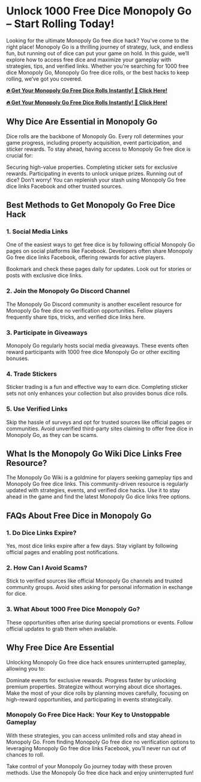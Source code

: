 # Unlock 1000 Free Dice Monopoly Go – Start Rolling Today!
Looking for the ultimate Monopoly Go free dice hack? You've come to the right place! Monopoly Go is a thrilling journey of strategy, luck, and endless fun, but running out of dice can put your game on hold. In this guide, we’ll explore how to access free dice and maximize your gameplay with strategies, tips, and verified links. Whether you're searching for 1000 free dice Monopoly Go, Monopoly Go free dice rolls, or the best hacks to keep rolling, we’ve got you covered.

**[🔥 Get Your Monopoly Go Free Dice Rolls Instantly! 🎲 Click Here!](https://givxo.com/monopoly-go-dice-generator/)**

**[🔥 Get Your Monopoly Go Free Dice Rolls Instantly! 🎲 Click Here!](https://givxo.com/monopoly-go-dice-generator/)**

## Why Dice Are Essential in Monopoly Go
Dice rolls are the backbone of Monopoly Go. Every roll determines your game progress, including property acquisition, event participation, and sticker rewards. To stay ahead, having access to Monopoly Go free dice is crucial for:

Securing high-value properties.
Completing sticker sets for exclusive rewards.
Participating in events to unlock unique prizes.
Running out of dice? Don’t worry! You can replenish your stash using Monopoly Go free dice links Facebook and other trusted sources.

## Best Methods to Get Monopoly Go Free Dice Hack
### 1. Social Media Links
One of the easiest ways to get free dice is by following official Monopoly Go pages on social platforms like Facebook. Developers often share Monopoly Go free dice links Facebook, offering rewards for active players.

Bookmark and check these pages daily for updates.
Look out for stories or posts with exclusive dice links.
### 2. Join the Monopoly Go Discord Channel
The Monopoly Go Discord community is another excellent resource for Monopoly Go free dice no verification opportunities. Fellow players frequently share tips, tricks, and verified dice links here.

### 3. Participate in Giveaways
Monopoly Go regularly hosts social media giveaways. These events often reward participants with 1000 free dice Monopoly Go or other exciting bonuses.

### 4. Trade Stickers
Sticker trading is a fun and effective way to earn dice. Completing sticker sets not only enhances your collection but also provides bonus dice rolls.

### 5. Use Verified Links
Skip the hassle of surveys and opt for trusted sources like official pages or communities. Avoid unverified third-party sites claiming to offer free dice in Monopoly Go, as they can be scams.

## What Is the Monopoly Go Wiki Dice Links Free Resource?
The Monopoly Go Wiki is a goldmine for players seeking gameplay tips and Monopoly Go free dice links. This community-driven resource is regularly updated with strategies, events, and verified dice hacks. Use it to stay ahead in the game and find the latest Monopoly Go dice links free options.

## FAQs About Free Dice in Monopoly Go
### 1. Do Dice Links Expire?
Yes, most dice links expire after a few days. Stay vigilant by following official pages and enabling post notifications.

### 2. How Can I Avoid Scams?
Stick to verified sources like official Monopoly Go channels and trusted community groups. Avoid sites asking for personal information in exchange for dice.

### 3. What About 1000 Free Dice Monopoly Go?
These opportunities often arise during special promotions or events. Follow official updates to grab them when available.

## Why Free Dice Are Essential
Unlocking Monopoly Go free dice hack ensures uninterrupted gameplay, allowing you to:

Dominate events for exclusive rewards.
Progress faster by unlocking premium properties.
Strategize without worrying about dice shortages.
Make the most of your dice rolls by planning moves carefully, focusing on high-reward opportunities, and participating in events strategically.

### Monopoly Go Free Dice Hack: Your Key to Unstoppable Gameplay
With these strategies, you can access unlimited rolls and stay ahead in Monopoly Go. From finding Monopoly Go free dice no verification options to leveraging Monopoly Go free dice links Facebook, you’ll never run out of chances to roll.

Take control of your Monopoly Go journey today with these proven methods. Use the Monopoly Go free dice hack and enjoy uninterrupted fun!
